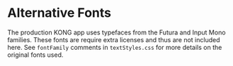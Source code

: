 # Alternative Fonts

The production KONG app uses typefaces from the Futura and Input Mono families. These fonts are require extra licenses and thus are not included here. See `fontFamily` comments in `textStyles.css` for more details on the original fonts used.